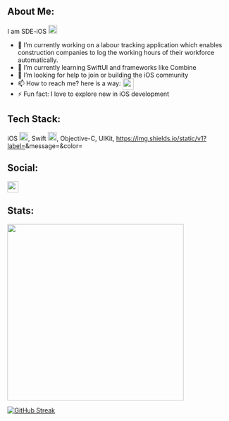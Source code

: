 ## About Me:
  I am SDE-iOS <img src="https://cdn-icons-png.flaticon.com/512/731/731985.png" width="20">


- 🔭 I’m currently working on a labour tracking application which enables construction companies to log the working hours of their workforce automatically.
- 🌱 I’m currently learning SwiftUI and frameworks like Combine
- 🤔 I’m looking for help to join or building the iOS community 
- 📫 How to reach me? here is a way: <a href="https://www.linkedin.com/in/gdeep1/" target="blank"><img align="center" src="https://cdn-icons-png.flaticon.com/512/3536/3536505.png" height="25" /></a>
- ⚡ Fun fact: I love to explore new in iOS development

## Tech Stack:
 iOS <img src="https://cdn-icons-png.flaticon.com/512/731/731985.png" width="20">, Swift <img src="https://cdn-icons-png.flaticon.com/512/732/732250.png" width="20">, Objective-C, UIKit, https://img.shields.io/static/v1?label=<Realm>&message=<Local DB>&color=<Red> 

## Social:

 <a href="https://www.linkedin.com/in/gdeep1/" target="blank"><img align="center" src="https://cdn-icons-png.flaticon.com/512/3536/3536505.png" height="25" /></a>

## Stats:
<img src="https://github-readme-stats.vercel.app/api?username=gDeep1&show_icons=true&theme=gruvbox" width="400">

[![GitHub Streak](https://github-readme-streak-stats.herokuapp.com?user=gDeep1&theme=gruvbox)](https://git.io/streak-stats)

<!--
**gDeep1/gDeep1** is a ✨ _special_ ✨ repository because its `README.md` (this file) appears on your GitHub profile.
-->
